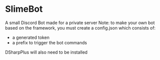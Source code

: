 # SlimeBot
A small Discord Bot made for a private server
Note: to make your own bot based on the framework, you must create a config.json which consists of:
  * a generated token
  * a prefix to trigger the bot commands

DSharpPlus will also need to be installed
